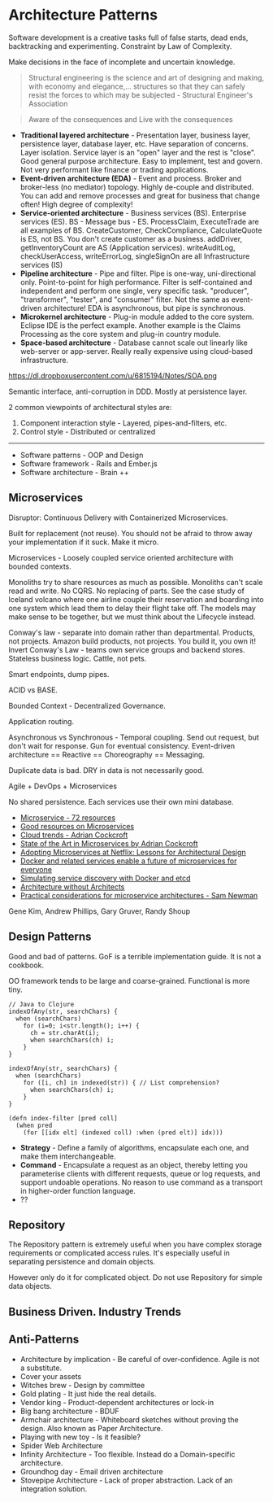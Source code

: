 # Architecture Patterns

Software development is a creative tasks full of false starts, dead ends, backtracking and experimenting. Constraint by Law of Complexity.

Make decisions in the face of incomplete and uncertain knowledge.

> Structural engineering is the science and art of designing and making, with economy and elegance,... structures so that they can safely resist the forces to which may be subjected - Structural Engineer's Association

> Aware of the consequences and Live with the consequences

* **Traditional layered architecture** - Presentation layer, business layer, persistence layer, database layer, etc. Have separation of concerns. Layer isolation. Service layer is an "open" layer and the rest is "close". Good general purpose architecture. Easy to implement, test and govern. Not very performant like finance or trading applications.
* **Event-driven architecture (EDA)** - Event and process. Broker and broker-less (no mediator) topology. Highly de-couple and distributed. You can add and remove processes and great for business that change often! High degree of complexity!
* **Service-oriented architecture** - Business services (BS). Enterprise services (ES). BS - Message bus - ES. ProcessClaim, ExecuteTrade are all examples of BS. CreateCustomer, CheckCompliance, CalculateQuote is ES, not BS. You don't create customer as a business. addDriver, getInventoryCount are AS (Application services). writeAuditLog, checkUserAccess, writeErrorLog, singleSignOn are all Infrastructure services (IS)
* **Pipeline architecture** - Pipe and filter. Pipe is one-way, uni-directional only. Point-to-point for high performance. Filter is self-contained and independent and perform one single, very specific task. "producer", "transformer", "tester", and "consumer" filter. Not the same as event-driven architecture! EDA is asynchronous, but pipe is synchronous.
* **Microkernel architecture** - Plug-in module added to the core system. Eclipse IDE is the perfect example. Another example is the Claims Processing as the core system and plug-in country module.
* **Space-based architecture** - Database cannot scale out linearly like web-server or app-server. Really really expensive using cloud-based infrastructure.


https://dl.dropboxusercontent.com/u/6815194/Notes/SOA.png

Semantic interface, anti-corruption in DDD. Mostly at persistence layer.

2 common viewpoints of architectural styles are:

1. Component interaction style - Layered, pipes-and-filters, etc.
2. Control style - Distributed or centralized

---

* Software patterns - OOP and Design
* Software framework - Rails and Ember.js
* Software architecture - Brain ++

## Microservices

Disruptor: Continuous Delivery with Containerized Microservices.

Built for replacement (not reuse). You should not be afraid to throw away your implementation if it suck. Make it micro.

Microservices - Loosely coupled service oriented architecture with bounded contexts.

Monoliths try to share resources as much as possible. Monoliths can't scale read and write. No CQRS. No replacing of parts. See the case study of Iceland volcano where one airline couple their reservation and boarding into one system which lead them to delay their flight take off. The models may make sense to be together, but we must think about the Lifecycle instead.

Conway's law - separate into domain rather than departmental. Products, not projects. Amazon build products, not projects. You build it, you own it! Invert Conway's Law - teams own service groups and backend stores. Stateless business logic. Cattle, not pets.

Smart endpoints, dump pipes.

ACID vs BASE.

Bounded Context - Decentralized Governance.

Application routing.

Asynchronous vs Synchronous - Temporal coupling. Send out request, but don't wait for response. Gun for eventual consistency. Event-driven architecture == Reactive == Choreography == Messaging.

Duplicate data is bad. DRY in data is not necessarily good.

Agile + DevOps + Microservices

No shared persistence. Each services use their own mini database.

* [Microservice - 72 resources](http://blog.arkency.com/2014/07/microservices-72-resources/)
* [Good resources on Microservices](http://microservices.io/)
* [Cloud trends - Adrian Cockcroft](https://www.youtube.com/watch?v=VaFktjlLp5M)
* [State of the Art in Microservices by Adrian Cockcroft](https://www.youtube.com/watch?v=nMTaS07i3jk)
* [Adopting Microservices at Netflix: Lessons for Architectural Design](http://nginx.com/blog/microservices-at-netflix-architectural-best-practices/)
* [Docker and related services enable a future of microservices for everyone](http://blog.giantswarm.io/docker-and-related-services-enable-a-future-of-microservices-for-everyone)
* [Simulating service discovery with Docker and etcd](http://talwai.github.io/#/blog/post/discovery)
* [Architecture without Architects](https://www.youtube.com/watch?v=qVyt3qQ_7TA)
* [Practical considerations for microservice architectures - Sam Newman](https://vimeo.com/105751281)

Gene Kim, Andrew Phillips, Gary Gruver, Randy Shoup

## Design Patterns

Good and bad of patterns. GoF is a terrible implementation guide. It is not a cookbook.

OO framework tends to be large and coarse-grained.
Functional is more tiny.

```
// Java to Clojure
indexOfAny(str, searchChars) {
  when (searchChars)
    for (i=0; i<str.length(); i++) {
      ch = str.charAt(i);
      when searchChars(ch) i;
    }
}

indexOfAny(str, searchChars) {
  when (searchChars)
    for ([i, ch] in indexed(str)) { // List comprehension?
      when searchChars(ch) i;
    }
}

(defn index-filter [pred coll]
  (when pred
    (for [[idx elt] (indexed coll) :when (pred elt)] idx)))
```

* **Strategy** - Define a family of algorithms, encapsulate each one, and make them interchangeable.
* **Command** - Encapsulate a request as an object, thereby letting you parameterise clients with different requests, queue or log requests, and support undoable operations. No reason to use command as a transport in higher-order function language.
* ??

## Repository

The Repository pattern is extremely useful when you have complex storage requirements or complicated access rules. It's especially useful in separating persistence and domain objects.

However only do it for complicated object. Do not use Repository for simple data objects.

## Business Driven. Industry Trends

## Anti-Patterns

* Architecture by implication - Be careful of over-confidence. Agile is not a substitute.
* Cover your assets
* Witches brew - Design by committee
* Gold plating - It just hide the real details.
* Vendor king - Product-dependent architectures or lock-in
* Big bang architecture - BDUF
* Armchair architecture - Whiteboard sketches without proving the design. Also known as Paper Architecture.
* Playing with new toy - Is it feasible?
* Spider Web Architecture
* Infinity Architecture - Too flexible. Instead do a Domain-specific architecture.
* Groundhog day - Email driven architecture
* Stovepipe Architecture - Lack of proper abstraction. Lack of an integration solution.









